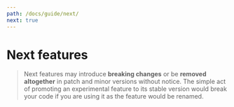 ```yaml
---
path: /docs/guide/next/
next: true
---
```


# Next features

<blockquote next="true">

Next features may introduce **breaking changes** or be **removed altogether** in patch and minor versions without notice. The simple act of promoting an experimental feature to its stable version would break your code if you are using it as the feature would be renamed.

</blockquote>

